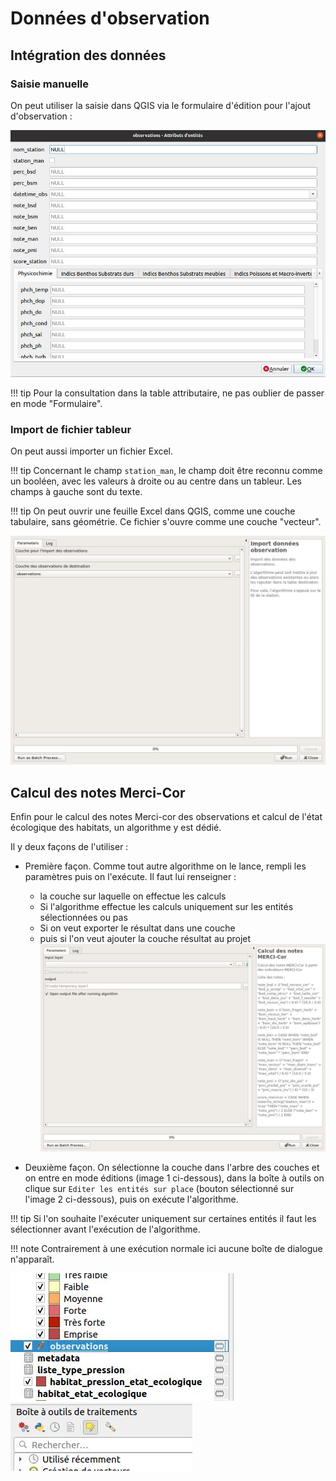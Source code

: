 # Données d'observation

## Intégration des données

### Saisie manuelle

On peut utiliser la saisie dans QGIS via le formulaire d'édition pour l'ajout d'observation :

![form_observation](media/mercicor-form_observ.jpg)

!!! tip
    Pour la consultation dans la table attributaire, ne pas oublier de passer en mode "Formulaire".

### Import de fichier tableur

On peut aussi importer un fichier Excel.

!!! tip
    Concernant le champ `station_man`, le champ doit être reconnu comme un booléen, avec les valeurs à droite
    ou au centre dans un tableur. Les champs à gauche sont du texte.

!!! tip
    On peut ouvrir une feuille Excel dans QGIS, comme une couche tabulaire, sans géométrie.
    Ce fichier s'ouvre comme une couche "vecteur".

![Import des données observations](../processing/mercicor-import_donnees_observation.jpg)

## Calcul des notes Merci-Cor

Enfin pour le calcul des notes Merci-cor des observations et calcul de l'état écologique des habitats, 
un algorithme y est dédié.

Il y deux façons de l'utiliser :

* Première façon. Comme tout autre algorithme on le lance, rempli les paramètres puis on l'exécute. Il faut lui renseigner :
    * la couche sur laquelle on effectue les calculs
    * Si l'algorithme effectue les calculs uniquement sur les entités sélectionnées ou pas
    * Si on veut exporter le résultat dans une couche
    * puis si l'on veut ajouter la couche résultat au projet
![calcul_notes](../processing/mercicor-calcul_notes.jpg)

* Deuxième façon. On sélectionne la couche dans l'arbre des couches et on entre en mode éditions (image 1 ci-dessous), dans la 
boîte à outils on clique sur `Editer les entités sur place` (bouton sélectionné sur l'image 2 ci-dessous), 
puis on exécute l'algorithme. 

!!! tip
    Si l'on souhaite l'exécuter uniquement sur certaines entités il faut les sélectionner avant
    l'exécution de l'algorithme.

!!! note
    Contrairement à une exécution normale ici aucune boîte de dialogue n'apparaît.

![select_layer_tree](media/mercicor-select_layer.jpg) ![edit_in_place](media/mercicor-edit_in_place.jpg)
